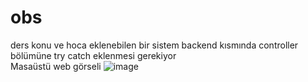 # obs
ders konu ve hoca eklenebilen bir sistem
backend kısmında controller bölümüne try catch eklenmesi gerekiyor<br>
Masaüstü web görseli
![image](https://user-images.githubusercontent.com/83546278/134777125-ecec0b9f-96d3-4739-91e5-4df242f2793e.png)
